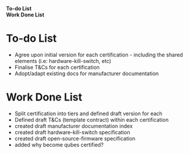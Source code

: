 **To-do List**  
**Work Done List**

<h1>To-do List</h1>

- Agree upon initial version for each certification - including the shared elements (i.e: hardware-kill-switch, etc)
- Finalise T&Cs for each certification
- Adopt/adapt existing docs for manufacturer documentation

<h1>Work Done List</h1>

- Split certification into tiers and defined draft version for each
- Defined draft T&Cs (template contract) within each certification
- created draft manufacturer documentation index
- created draft hardware-kill-switch specification
- created draft open-source-firmware specification
- added why become qubes certified?
